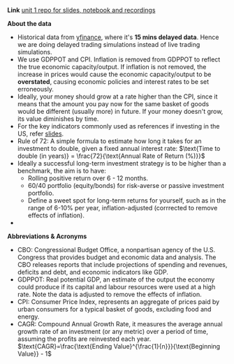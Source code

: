 **Link**
[unit 1 repo for slides, notebook and recordings](https://github.com/DataTalksClub/stock-markets-analytics-zoomcamp/tree/main/01-intro-and-data-sources)

**About the data**
* Historical data from [yfinance](https://pypi.org/project/yfinance/), where it's **15 mins delayed data**. Hence we are doing delayed trading simulations instead of live trading simulations.
* We use GDPPOT and CPI. Inflation is removed from GDPPOT to reflect the true economic capacity/output. If inflation is not removed, the increase in prices would cause the economic capacity/output to be **overstated**, causing economic policies and interest rates to be set erroneously.
* Ideally, your money should grow at a rate higher than the CPI, since it means that the amount you pay now for the same basket of goods would be different (usually more) in future. If your money doesn't grow, its value diminishes by time.
* For the key indicators commonly used as references if investing in the US, refer [slides](https://docs.google.com/presentation/d/e/2PACX-1vR_vfIYCpGhgsR_jef9uo5YdKbg68LGO6pZR5kRSrxDTHNRujKgPb7r9K1U1SM9yOFJlC7OoDAAjKHG/pub?start=false&loop=false&delayms=10000).
* Rule of 72: A simple formula to estimate how long it takes for an investment to double, given a fixed annual interest rate: $\text{Time to double (in years)} = \frac{72}{\text{Annual Rate of Return (%)}}$
* Ideally a successful long-term investment strategy is to be higher than a benchmark, the aim is to have:
    * Rolling positive return over 6 - 12 months.
    * 60/40 portfolio (equity/bonds) for risk-averse or passive investment portfolio.
    * Define a sweet spot for long-term returns for yourself, such as in the range of 6-10% per year, inflation-adjusted (corrrected to remove effects of inflation).
* 



**Abbreviations & Acronyms**
* CBO: Congressional Budget Office, a nonpartisan agency of the U.S. Congress that provides budget and economic data and analysis. The CBO releases reports that include projections of spending and revenues, deficits and debt, and economic indicators like GDP.
* GDPPOT: Real potential GDP, an estimate of the output the economy could produce if its capital and labour resources were used at a high rate. Note the data is adjusted to remove the effects of inflation.
* CPI: Consumer Price Index, represents an aggregate of prices paid by urban consumers for a typical basket of goods, excluding food and energy. 
* CAGR: Compound Annual Growth Rate, it measures the average annual growth rate of an investment (or any metric) over a period of time, assuming the profits are reinvested each year. $\text{CAGR}=\frac{\text{Ending Value}^{\frac{1}{n}}}{\text{Beginning Value}} - 1$

